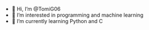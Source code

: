 - 👋 Hi, I’m @TomiG06
- 👀 I’m interested in programming and machine learning
- 🌱 I’m currently learning Python and C

<!---
TomiG06/TomiG06 is a ✨ special ✨ repository because its `README.md` (this file) appears on your GitHub profile.
You can click the Preview link to take a look at your changes.
--->
